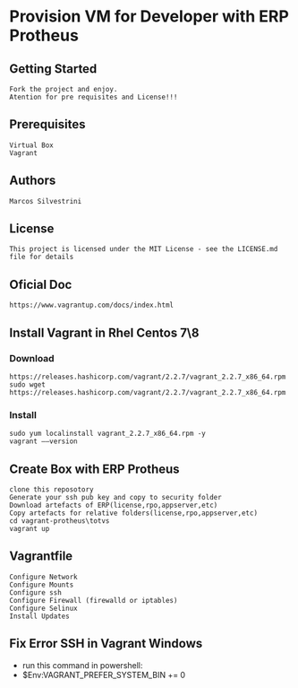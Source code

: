 # Provision VM for Developer with ERP Protheus

## Getting Started

    Fork the project and enjoy.
    Atention for pre requisites and License!!!

## Prerequisites

    Virtual Box
    Vagrant

## Authors

    Marcos Silvestrini

## License

    This project is licensed under the MIT License - see the LICENSE.md file for details

## Oficial Doc

    https://www.vagrantup.com/docs/index.html

## Install Vagrant in Rhel Centos 7\8

### Download

    https://releases.hashicorp.com/vagrant/2.2.7/vagrant_2.2.7_x86_64.rpm
    sudo wget https://releases.hashicorp.com/vagrant/2.2.7/vagrant_2.2.7_x86_64.rpm

### Install

    sudo yum localinstall vagrant_2.2.7_x86_64.rpm -y
    vagrant ––version

## Create Box with ERP Protheus

    clone this reposotory
    Generate your ssh pub key and copy to security folder
    Download artefacts of ERP(license,rpo,appserver,etc)
    Copy artefacts for relative folders(license,rpo,appserver,etc)
    cd vagrant-protheus\totvs
    vagrant up

## Vagrantfile

    Configure Network
    Configure Mounts
    Configure ssh
    Configure Firewall (firewalld or iptables)
    Configure Selinux
    Install Updates

## Fix Error SSH in Vagrant Windows

- run this command in powershell:
- $Env:VAGRANT_PREFER_SYSTEM_BIN += 0
